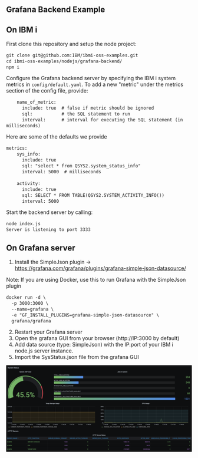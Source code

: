 ## Grafana Backend Example

## On IBM i
First clone this repository and setup the node project:

```
git clone git@github.com:IBM/ibmi-oss-examples.git
cd ibmi-oss-examples/nodejs/grafana-backend/
npm i
```

Configure the Grafana backend server by specifying the IBM i system metrics in `config/default.yaml`.
To add a new "metric" under the metrics section of the config file, provide:

```
    name_of_metric:
      include: true  # false if metric should be ignored
      sql:           # the SQL statement to run
      interval:      # interval for executing the SQL statement (in milliseconds) 

```
Here are some of the defaults we provide

```
metrics:
    sys_info:
      include: true
      sql: "select * from QSYS2.system_status_info"
      interval: 5000  # milliseconds
    
    activity:
      include: true
      sql: SELECT * FROM TABLE(QSYS2.SYSTEM_ACTIVITY_INFO())
      interval: 5000

```
Start the backend server by calling:

```
node index.js
Server is listening to port 3333
```
 
## On Grafana server
1) Install the SimpleJson plugin -> https://grafana.com/grafana/plugins/grafana-simple-json-datasource/

Note: If you are using Docker, use this to run Grafana with the SimpleJson plugin 
```
docker run -d \
  -p 3000:3000 \
  --name=grafana \
  -e "GF_INSTALL_PLUGINS=grafana-simple-json-datasource" \
  grafana/grafana
```
2) Restart your Grafana server
3) Open the grafana GUI from your browser (http://IP:3000 by default)
4) Add data source (type: SimpleJson) with the IP:port of your IBM i node.js server instance.
5) Import the SysStatus.json file from the grafana GUI

![screen shot](./screenshot.png?raw=true)
